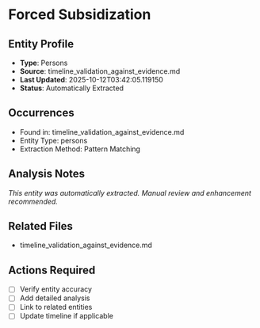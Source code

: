 # Forced Subsidization

## Entity Profile
- **Type**: Persons
- **Source**: timeline_validation_against_evidence.md
- **Last Updated**: 2025-10-12T03:42:05.119150
- **Status**: Automatically Extracted

## Occurrences
- Found in: timeline_validation_against_evidence.md
- Entity Type: persons
- Extraction Method: Pattern Matching

## Analysis Notes
*This entity was automatically extracted. Manual review and enhancement recommended.*

## Related Files
- timeline_validation_against_evidence.md

## Actions Required
- [ ] Verify entity accuracy
- [ ] Add detailed analysis
- [ ] Link to related entities
- [ ] Update timeline if applicable
